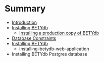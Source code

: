 # Summary

* [Introduction](README.md)
* [Installing BETYdb](installation.md)
   * [Installing a production copy of BETYdb](installing_a_production_copy_of_betydb.md)
* [Database Constraints](database_constraints.md)
* [Installing BETYdb](installing_betydb.md)
   * installing-betydb-web-application
* Installing BETYdb Postgres database

